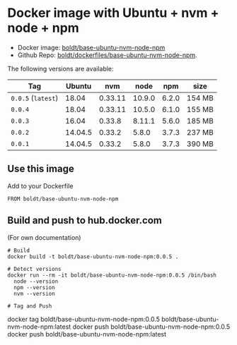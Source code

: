 # Docker image with Ubuntu + nvm + node + npm

* Docker image: [boldt/base-ubuntu-nvm-node-npm](https://hub.docker.com/r/boldt/base-ubuntu-nvm-node-npm/)
* Github Repo: [boldt/dockerfiles/base-ubuntu-nvm-node-npm](https://github.com/boldt/dockerfiles/tree/master/base-ubuntu-nvm-node-npm/).

The following versions are available:

| Tag                 | Ubuntu  | nvm     | node   | npm    | size   |
|-------------------- |-------- | ------- |------- |------- | ------ |
| `0.0.5` (`latest`)  | 18.04   | 0.33.11 | 10.9.0 | 6.2.0  | 154 MB |
| `0.0.4`             | 18.04   | 0.33.11 | 10.5.0 | 6.1.0  | 155 MB |
| `0.0.3`             | 16.04   | 0.33.8  | 8.11.1 | 5.6.0  | 185 MB |
| `0.0.2`             | 14.04.5 | 0.33.2  | 5.8.0  | 3.7.3  | 237 MB |
| `0.0.1`             | 14.04.5 | 0.33.2  | 5.8.0  | 3.7.3  | 390 MB |

## Use this image

Add to your Dockerfile

```
FROM boldt/base-ubuntu-nvm-node-npm
```

## Build and push to hub.docker.com

(For own documentation)

```
# Build
docker build -t boldt/base-ubuntu-nvm-node-npm:0.0.5 .

# Detect versions
docker run --rm -it boldt/base-ubuntu-nvm-node-npm:0.0.5 /bin/bash 
  node --version
  npm --version
  nvm --version

# Tag and Push

```
docker tag boldt/base-ubuntu-nvm-node-npm:0.0.5 boldt/base-ubuntu-nvm-node-npm:latest
docker push boldt/base-ubuntu-nvm-node-npm:0.0.5
docker push boldt/base-ubuntu-nvm-node-npm:latest
```
